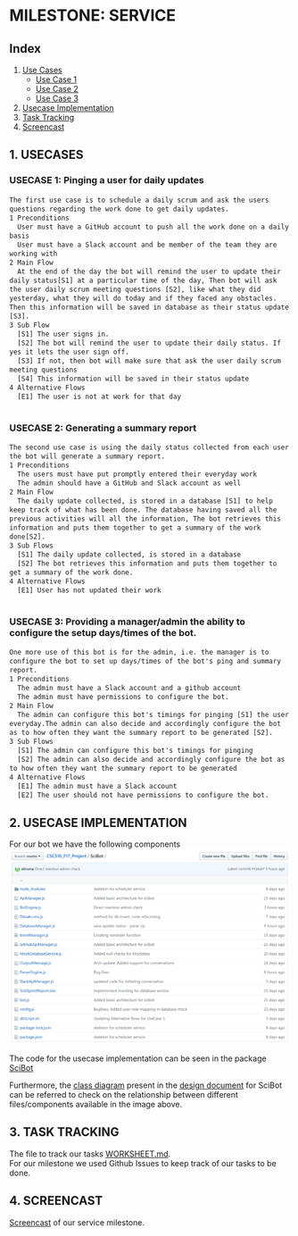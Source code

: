 # MILESTONE: SERVICE

## Index
1. [Use Cases](#usecase)
	* [Use Case 1](#usecase1)
	* [Use Case 2](#usecase2)
	* [Use Case 3](#usecase3)
2. [Usecase Implementation](#implement)
3. [Task Tracking](#track)
4. [Screencast](#screencast)

## <a name="usecase"></a> 1. USECASES

### <a name="usecase1"></a> USECASE 1: Pinging a user for daily updates

```
The first use case is to schedule a daily scrum and ask the users questions regarding the work done to get daily updates.
1 Preconditions
  User must have a GitHub account to push all the work done on a daily basis
  User must have a Slack account and be member of the team they are working with
2 Main Flow
  At the end of the day the bot will remind the user to update their daily status[S1] at a particular time of the day, Then bot will ask the user daily scrum meeting questions [S2], like what they did yesterday, what they will do today and if they faced any obstacles. Then this information will be saved in database as their status update [S3].
3 Sub Flow
  [S1] The user signs in.
  [S2] The bot will remind the user to update their daily status. If yes it lets the user sign off.
  [S3] If not, then bot will make sure that ask the user daily scrum meeting questions
  [S4] This information will be saved in their status update
4 Alternative Flows
  [E1] The user is not at work for that day
  
```

### <a name="usecase2"></a> USECASE 2: Generating a summary report
```
The second use case is using the daily status collected from each user the bot will generate a summary report.
1 Preconditions
  The users must have put promptly entered their everyday work
  The admin should have a GitHub and Slack account as well
2 Main Flow
  The daily update collected, is stored in a database [S1] to help keep track of what has been done. The database having saved all the previous activities will all the information, The bot retrieves this information and puts them together to get a summary of the work done[S2].
3 Sub Flows
  [S1] The daily update collected, is stored in a database
  [S2] The bot retrieves this information and puts them together to get a summary of the work done.
4 Alternative Flows
  [E1] User has not updated their work
  
```

### <a name="usecase3"></a> USECASE 3: Providing a manager/admin the ability to configure the setup days/times of the bot.
```
One more use of this bot is for the admin, i.e. the manager is to configure the bot to set up days/times of the bot's ping and summary report.
1 Preconditions
  The admin must have a Slack account and a github account
  The admin must have permissions to configure the bot.
2 Main Flow
  The admin can configure this bot's timings for pinging [S1] the user everyday.The admin can also decide and accordingly configure the bot as to how often they want the summary report to be generated [S2].
3 Sub Flows
  [S1] The admin can configure this bot's timings for pinging
  [S2] The admin can also decide and accordingly configure the bot as to how often they want the summary report to be generated
4 Alternative Flows
  [E1] The admin must have a Slack account
  [E2] The user should not have permissions to configure the bot.

```
## <a name="implement"></a> 2. USECASE IMPLEMENTATION
For our bot we have the following components
![img name](Images/module_list.JPG)

The code for the usecase implementation can be seen in the package [SciBot](https://github.ncsu.edu/nkumar8/CSC510_F17_Project/tree/master/SciBot)

Furthermore, the [class diagram](https://github.ncsu.edu/nkumar8/CSC510_F17_Project/blob/master/ClassDiagram/ClassDiagram.jpg) present in the [design document](https://github.ncsu.edu/nkumar8/CSC510_F17_Project/blob/master/DESIGN.md) for SciBot can be referred to check on the relationship between different files/components available in the image above.

## <a name="track"></a> 3. TASK TRACKING

The file to track our tasks [WORKSHEET.md](https://github.ncsu.edu/nkumar8/CSC510_F17_Project/blob/master/WORKSHEET.md).  
For our milestone we used Github Issues to keep track of our tasks to be done.

## <a name="screencast"></a> 4. SCREENCAST

[Screencast](https://goo.gl/wXkosF) of our service milestone.
